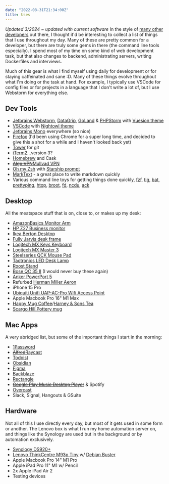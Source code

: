 ```yaml
---
date: "2022-08-31T21:34:00Z"
title: Uses
---
```

_Updated 3/2024 ~ updated with current software_
In the style of [many other developers](https://uses.tech/) out there, I thought it'd be interesting to collect a list of things that I use throughout my day. Many of these are pretty common for a developer, but there are truly some gems in there (the command line tools especially). I spend most of my time on some kind of web development task, but that also changes to backend, administrating servers, writing Dockerfiles and interviews.

Much of this gear is what I find myself using daily for development or for staying caffeinated and sane :D. Many of these things evolve throughout what I'm doing or the task at hand. For example, I typically use VSCode for config files or for projects in a language that I don't write a lot of, but I use Webstorm for everything else.

## Dev Tools

* [Jetbrains Webstorm](https://www.jetbrains.com/webstorm/), [DataGrip](https://www.jetbrains.com/datagrip/), [GoLand](https://www.jetbrains.com/go/) & [PHPStorm](https://www.jetbrains.com/phpstorm/) with [Vuesion theme](https://plugins.jetbrains.com/plugin/12226-vuesion-theme)
* [VSCode](https://code.visualstudio.com/) with [Nightowl theme](https://marketplace.visualstudio.com/items?itemName=sdras.night-owl)
* [Jetbrains Mono](https://www.jetbrains.com/lp/mono/) everywhere (so nice)
* [Firefox](https://www.mozilla.org/en-US/firefox/developer/) (I'd been using Chrome for a super long time, and decided to give this a shot for a while and I haven't looked back yet)
* [Tower](https://www.git-tower.com/mac) for git
* [iTerm2](https://iterm2.com/)…version 3?
* [Homebrew](https://brew.sh/) and Cask
* ~~[Algo VPN](https://github.com/trailofbits/algo)~~[Mullvad VPN](https://mullvad.net/en)
* [Oh my Zsh](https://ohmyz.sh/) with [Starship prompt](https://starship.rs/)
* [MarkText](https://marktext.app/) - a great place to write markdown quickly
* Various command line toys for getting things done quickly, [fzf](https://github.com/junegunn/fzf), [tig](https://jonas.github.io/tig/), [bat](https://github.com/sharkdp/bat), [prettyping](http://denilson.sa.nom.br/prettyping/), [htop](http://hisham.hm/htop/), [broot](https://github.com/Canop/broot), [fd](https://github.com/sharkdp/fd/), [ncdu](https://dev.yorhel.nl/ncdu), [ack](https://beyondgrep.com/)

## Desktop

All the meatspace stuff that is on, close to, or makes up my desk:

* [AmazonBasics Monitor Arm](https://www.amazon.com/AmazonBasics-Premium-Single-Monitor-Stand/dp/B00MIBN16O)
* [HP Z27 Business monitor](https://support.hp.com/us-en/document/c05962242)
* [Ikea Berton Desktop](https://www.ikea.com/us/en/p/gerton-tabletop-beech-50106773/)
* [Fully Jarvis desk frame](https://www.fully.com/standing-desks/jarvis/jarvis-frame-only.html)
* [Logitech MX Keys Keyboard](https://www.amazon.com/Logitech-Advanced-Wireless-Illuminated-Keyboard/dp/B07S92QBCJ)
* [Logitech MX Master 3](https://www.amazon.com/Logitech-Master-Advanced-Wireless-Mouse/dp/B07S395RWD)
* [Steelseries QCK Mouse Pad](https://steelseries.com/gaming-mousepads/qck-series#qck-medium)
* [Taotronics LED Desk Lamp](https://www.amazon.com/TaoTronics-Charging-Temperatures-Brightness-Licensing/dp/B07QPS3JHK?ref_=TopRatedC&pf_rd_p=bdb73aea-8477-5114-ae23-0a06b01f5467&pf_rd_s=merchandised-search-6&pf_rd_t=101&pf_rd_i=1063292&pf_rd_m=ATVPDKIKX0DER&pf_rd_r=5FQXXPG0XGCAGVEYP13R&pf_rd_r=5FQXXPG0XGCAGVEYP13R&pf_rd_p=bdb73aea-8477-5114-ae23-0a06b01f5467)
* [Roost Stand](https://www.therooststand.com/)
* [Bose QC 35 II](https://www.bose.com/en_us/products/headphones/over_ear_headphones/quietcomfort-35-wireless-ii.html#v=qc35_ii_black) (I would never buy these again)
* [Anker PowerPort 5](https://www.anker.com/products/variant/powerport-5/A2124112)
* Refurbed [Herman Miller Aeron](https://store.hermanmiller.com/office/office-chairs/aeron-chair/2195348.html?lang=en_US)
* iPhone 15 Pro
* [Ubiquiti Unifi UAP-AC-Pro Wifi Access Point](https://www.amazon.com/Ubiquiti-Networks-802-11ac-Dual-Radio-UAP-AC-PRO-US/dp/B015PRO512)
* Apple Macbook Pro 16" M1 Max
* [Happy Mug Coffee](https://happymugcoffee.com/)/[Harney & Sons Tea](https://www.harney.com/)
* [Scargo Hill Pottery mug](https://scargopottery.com/)

## Mac Apps

A very abridged list, but some of the important things I start in the morning:

* [1Password](https://1password.com/)
* ~~[Alfred](https://www.alfredapp.com/)~~[Raycast](https://www.raycast.com/)
* [Todoist](https://todoist.com/)
* [Obsidian]()
* [Figma](https://www.figma.com/)
* [Backblaze](https://www.backblaze.com/)
* [Rectangle](https://rectangleapp.com/)
* [~~Google Play Music Desktop Player~~](https://www.googleplaymusicdesktopplayer.com/) & Spotify
* [Overcast](https://overcast.fm/)
* Slack, Signal, Hangouts & GSuite

## Hardware

Not all of this I use directly every day, but most of it gets used in some form or another. The Lenovo box is what I run my home automation server on, and things like the Synology are used but in the background or by automation exclusively.

* [Synology DS920+](https://www.synology.com/en-us/products/DS920+)
* [Lenovo ThinkCentre M93p Tiny](https://www.lenovo.com/us/en/desktops/thinkcentre/m-series-tiny/m93-m93p/) w/ [Debian Buster](https://wiki.debian.org/DebianBuster)
* Apple Macbook Pro 14" M1 Pro
* Apple iPad Pro 11" M1 w/ Pencil
* 2x Apple iPad Air 2
* Testing devices